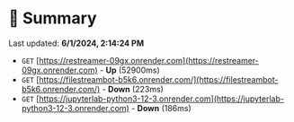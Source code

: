 # 📖 Summary
Last updated: **6/1/2024, 2:14:24 PM**

- `GET` [https://restreamer-09gx.onrender.com](https://restreamer-09gx.onrender.com) - **Up** (52900ms)
- `GET` [https://filestreambot-b5k6.onrender.com/](https://filestreambot-b5k6.onrender.com/) - **Down** (223ms)
- `GET` [https://jupyterlab-python3-12-3.onrender.com](https://jupyterlab-python3-12-3.onrender.com) - **Down** (186ms)
